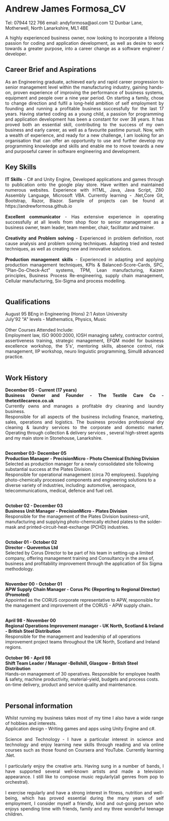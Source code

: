 <h1>Andrew James Formosa_CV</h1>
Tel: 07944 122 766 email: andyformosa@aol.com 
12 Dunbar Lane, Motherwell, North Lanarkshire, ML1 4BE

<p align="justify">A highly experienced business owner, now looking to incorporate a lifelong passion for coding and application development, as well as desire to work towards a greater purpose, into a career change as a software engineer / developer.</p>
<h2>Career Brief and Aspirations</h2>
<p align="justify">As an Engineering graduate, achieved early and rapid career progression to senior management  level within the manufacturing industry, gaining hands-on, proven experience of  improving the performance of business systems, equipment and people over a nine year period. 
On starting a family, chose to change direction and fulfil a long-held ambition of self employment by founding and running a profitable business successfully  for the last 17 years.  
Having started coding as a young child, a passion for programming and application development has been a constant for over 38 years. It has proved both an essential skill, contributing to the success of my own business and early career, as well as a favourite pastime pursuit.  
Now, with a wealth of experience, and ready for a new challenge, I am looking for an organisation that can offer an opportunity to use and  further develop my programming knowledge and skills and enable me to move towards a new and purposeful career in software engineering and development.  </p>
<h2>Key Skills</h2>
<p align="justify"><b>IT Skills</b> - C# and Unity Engine, Developed applications and games through to publication onto the google play store. Have written and maintained numerous websites. Experience with HTML, Java, Java Script, Z80 Assembly Language, Microsoft VBA. Currently learning - .Net,Core Git, Bootstrap, Razor, Blazor. Sample of projects can be found at https://andrewformosa.github.io</br></br>
<b>Excellent communicator</b> - Has extensive experience in operating successfully at all levels from shop floor to senior management as a business owner, team leader, team member, chair, facilitator and trainer.</br></br>
<b>Creativity and Problem solving</b> - Experienced in problem definition, root cause analysis and problem solving techniques. Adapting tried and tested techniques, as well as creating new and innovative solutions.</br></br>
<b>Production management skills</b> - Experienced in adapting and applying production management techniques, KPIs & Balanced-Score-Cards, SPC, "Plan-Do-Check-Act" systems, TPM, Lean manufacturing, Kaizen principles, Business Process Re-engineering, supply chain management, Cellular manufacturing, Six-Sigma and process modelling.</br></br></p>

<h2>Qualifications</h2>
<p align="justify">August 95 BEng in Engineering (Hons) 2:1 Aston University</br>
July'92 "A" levels - Mathematics, Physics, Music</br></br>
Other Courses Attended Include:</br>
Employment law, ISO 9000:2000, IOSH managing safety, contractor control, assertiveness training, strategic management, EFQM model for business excellence workshop, the 5's', mentoring skills, absence control, risk management, IIP workshop, neuro linguistic programming, Simul8 advanced practice.</br></br></p>

<h2>Work History</h2>
<p align="justify"><b>December 05 - Current (17 years) </br>
Business Owner and Founder - The Textile Care Co - thetextilecareco.co.uk</b></br>
Currently owns and manages a profitable dry cleaning and laundry business.</br>
Responsible for all aspects of the business including finance, marketing, sales, operations and logistics. The business provides professional dry cleaning & laundry services to the corporate and domestic market. Operating through collection & delivery services , several high-street agents and my main store in Stonehouse, Lanarkshire.</br></br>

<b>December 03- December 05</br>
Production Manager - PrecisionMicro - Photo Chemical Etching Division</b></br>
Selected as production manager for a newly consolidated site following substantial success at the Plates Division.</br>
Responsible for operational management (circa 70 employees). Supplying photo-chemically processed components and engineering solutions to a diverse variety of industries, including: automotive, aerospace, telecommunications, medical, defence  and fuel cell.</br></br>

<b>October 02 - December 03</br>
Business Unit Manager - PrecisionMicro - Plates Division</b></br>
Responsible for the management of the Plates Division business-unit, manufacturing and supplying photo-chemically etched plates to the solder- mask and printed-circuit-heat-exchange (PCHD) industries.</br></br>

<b>October 01 - October 02</br>
Director - Queventus Ltd</br></b>
Selected by Corus Director to be part of his team in setting-up a limited company, offering management training and Consultancy in the area of, business and profitability improvement through the application of Six Sigma methodology.</br></br>

<b>November 00 - October 01</br>
APW Supply Chain Manager - Corus Plc {Reporting to Regional Director) (Promoted)</br></b>
Appointed as the CORUS corporate representative to APW, responsible for the management and improvement of the CORUS - APW supply chain..</br></br>

<b>April 98 - November 00</br>
Regional Operations Improvement manager - UK North, Scotland & Ireland - British Steel Distribution </br></b>
Responsible for the management and leadership of all operations improvement project teams throughout the UK North, Scotland and Ireland regions.</br></br>
<b>October 96 - April 98</br>
Shift Team Leader / Manager -Bellshill, Glasgow - British Steel Distribution</br></b>
Hands-on management of 30 operatives. Responsible for employee health & safety, machine productivity, material-yield, budgets and process costs. on-time delivery, product and service quality and maintenance.</br></br></p>

<h2>Personal information</h2>
<p align="justify">Whilst running my business takes most of my time I also have a wide range of hobbies and interests.</br>
Application design - Writing games and apps using Unity Engine and c#.</br></br>
Science and Technology - I have a particular interest in science and technology and enjoy learning new skills through reading and via online courses such as those found on Coursera and YouTube. Currently learning .Net.</br></br>
I particularly enjoy the creative arts. Having sung in a number of bands, I have supported several well-known artists and made a television appearance. I still like to compose music regularly(all genres from pop to orchestral).</br></br>
I exercise regularly and have a strong interest in fitness, nutrition and well-being, which has proved essential during the many years of self employment,
I consider myself a friendly, kind and out-going person who enjoys spending time with friends, family and my three wonderful teenage children.</p>
